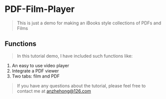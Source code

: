 # PDF-Film-Player

> This is just a demo for making an iBooks style collections of PDFs and Films


## Functions

> In this tutorial demo, I have included such functions like:

1. An easy to use video player
2. Integrate a PDF viewer
3. Two tabs: film and PDF

> If you have any questions about the tutorial, please feel free to contact me at anzhehong@126.com
